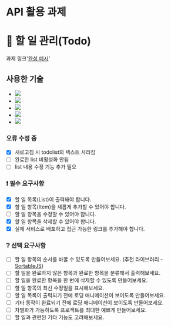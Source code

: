 # API 활용 과제
# 📌 할 일 관리(Todo)

과제 링크'[완성 예시](https://todolistkse.netlify.app)'

## 사용한 기술
- <img src="https://img.shields.io/badge/Sass-CC6699?style=flat&logo=sass&logoColor=white">
- <img src="https://img.shields.io/badge/React-61DAFB?style=flat&logo=React&logoColor=white"/>
- <img src="https://img.shields.io/badge/vite-646CFF?style=flat&logo=vite&logoColor=white"/>
- <img src="https://img.shields.io/badge/eslint-4B32C3?style=flat&logo=eslint&logoColor=white"/>
- <img src="https://img.shields.io/badge/prettier-F7B93E?style=flat&logo=prettier&logoColor=white"/>

### 오류 수정 중
- [x] 새로고침 시 todolist의 텍스트 사라짐
- [ ] 완료한 list 비활성화 안됨
- [ ] list 내용 수정 기능 추가 필요

### ❗ 필수 요구사항
- [x] 할 일 목록(List)이 출력돼야 합니다. 
- [x] 할 일 항목(Item)을 새롭게 추가할 수 있어야 합니다. 
- [ ] 할 일 항목을 수정할 수 있어야 합니다. 
- [x] 할 일 항목을 삭제할 수 있어야 합니다. 
- [x] 실제 서비스로 배포하고 접근 가능한 링크를 추가해야 합니다.

### ❔ 선택 요구사항
- [ ] 할 일 항목의 순서를 바꿀 수 있도록 만들어보세요. (추천 라이브러리 - [SortableJS](http://sortablejs.github.io/Sortable/))
- [ ] 할 일을 완료하지 않은 항목과 완료한 항목을 분류해서 출력해보세요.
- [ ] 할 일을 완료한 항목을 한 번에 삭제할 수 있도록 만들어보세요.
- [ ] 할 일 항목의 최신 수정일을 표시해보세요.
- [ ] 할 일 목록이 출력되기 전에 로딩 애니메이션이 보이도록 만들어보세요.
- [ ] 기타 동작이 완료되기 전에 로딩 애니메이션이 보이도록 만들어보세요.
- [ ] 차별화가 가능하도록 프로젝트를 최대한 예쁘게 만들어보세요.
- [ ] 할 일과 관련된 기타 기능도 고려해보세요.
